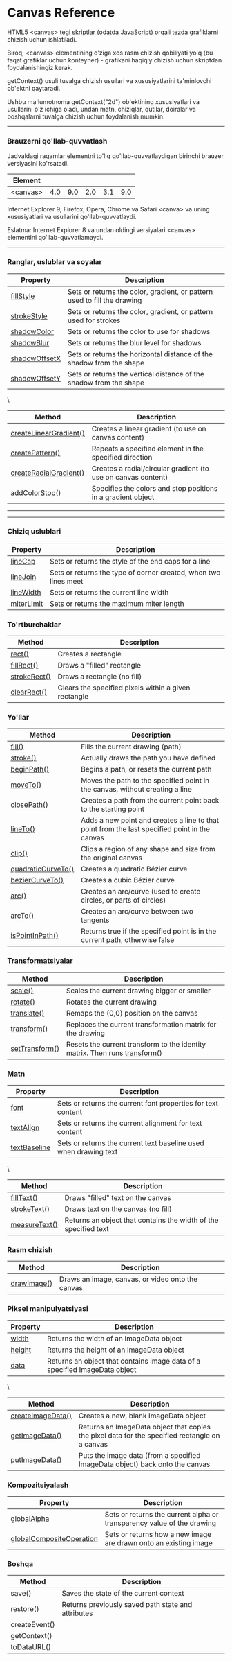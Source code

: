 # Canvas Reference

HTML5 \<canvas> tegi skriptlar (odatda JavaScript) orqali tezda grafiklarni chizish uchun ishlatiladi.

Biroq, \<canvas> elementining o'ziga xos rasm chizish qobiliyati yo'q (bu faqat grafiklar uchun konteyner) - grafikani haqiqiy chizish uchun skriptdan foydalanishingiz kerak.

getContext() usuli tuvalga chizish usullari va xususiyatlarini ta'minlovchi ob'ektni qaytaradi.

Ushbu ma'lumotnoma getContext("2d") ob'ektining xususiyatlari va usullarini o'z ichiga oladi, undan matn, chiziqlar, qutilar, doiralar va boshqalarni tuvalga chizish uchun foydalanish mumkin.

***

### Brauzerni qo'llab-quvvatlash

Jadvaldagi raqamlar elementni to'liq qo'llab-quvvatlaydigan birinchi brauzer versiyasini ko'rsatadi.

| Element   |     |     |     |     |     |
| --------- | --- | --- | --- | --- | --- |
| \<canvas> | 4.0 | 9.0 | 2.0 | 3.1 | 9.0 |

Internet Explorer 9, Firefox, Opera, Chrome va Safari \<canva> va uning xususiyatlari va usullarini qo'llab-quvvatlaydi.

Eslatma: Internet Explorer 8 va undan oldingi versiyalari \<canvas> elementini qo'llab-quvvatlamaydi.

***

### Ranglar, uslublar va soyalar

| Property                                                                                                                                                  | Description                                                              |
| --------------------------------------------------------------------------------------------------------------------------------------------------------- | ------------------------------------------------------------------------ |
| [fillStyle](https://www-w3schools-com.translate.goog/tags/canvas\_fillstyle.asp?\_x\_tr\_sl=auto&\_x\_tr\_tl=uz&\_x\_tr\_hl=en&\_x\_tr\_pto=wapp)         | Sets or returns the color, gradient, or pattern used to fill the drawing |
| [strokeStyle](https://www-w3schools-com.translate.goog/tags/canvas\_strokestyle.asp?\_x\_tr\_sl=auto&\_x\_tr\_tl=uz&\_x\_tr\_hl=en&\_x\_tr\_pto=wapp)     | Sets or returns the color, gradient, or pattern used for strokes         |
| [shadowColor](https://www-w3schools-com.translate.goog/tags/canvas\_shadowcolor.asp?\_x\_tr\_sl=auto&\_x\_tr\_tl=uz&\_x\_tr\_hl=en&\_x\_tr\_pto=wapp)     | Sets or returns the color to use for shadows                             |
| [shadowBlur](https://www-w3schools-com.translate.goog/tags/canvas\_shadowblur.asp?\_x\_tr\_sl=auto&\_x\_tr\_tl=uz&\_x\_tr\_hl=en&\_x\_tr\_pto=wapp)       | Sets or returns the blur level for shadows                               |
| [shadowOffsetX](https://www-w3schools-com.translate.goog/tags/canvas\_shadowoffsetx.asp?\_x\_tr\_sl=auto&\_x\_tr\_tl=uz&\_x\_tr\_hl=en&\_x\_tr\_pto=wapp) | Sets or returns the horizontal distance of the shadow from the shape     |
| [shadowOffsetY](https://www-w3schools-com.translate.goog/tags/canvas\_shadowoffsety.asp?\_x\_tr\_sl=auto&\_x\_tr\_tl=uz&\_x\_tr\_hl=en&\_x\_tr\_pto=wapp) | Sets or returns the vertical distance of the shadow from the shape       |

\


| Method                                                                                                                                                                    | Description                                                   |
| ------------------------------------------------------------------------------------------------------------------------------------------------------------------------- | ------------------------------------------------------------- |
| [createLinearGradient()](https://www-w3schools-com.translate.goog/tags/canvas\_createlineargradient.asp?\_x\_tr\_sl=auto&\_x\_tr\_tl=uz&\_x\_tr\_hl=en&\_x\_tr\_pto=wapp) | Creates a linear gradient (to use on canvas content)          |
| [createPattern()](https://www-w3schools-com.translate.goog/tags/canvas\_createpattern.asp?\_x\_tr\_sl=auto&\_x\_tr\_tl=uz&\_x\_tr\_hl=en&\_x\_tr\_pto=wapp)               | Repeats a specified element in the specified direction        |
| [createRadialGradient()](https://www-w3schools-com.translate.goog/tags/canvas\_createradialgradient.asp?\_x\_tr\_sl=auto&\_x\_tr\_tl=uz&\_x\_tr\_hl=en&\_x\_tr\_pto=wapp) | Creates a radial/circular gradient (to use on canvas content) |
| [addColorStop()](https://www-w3schools-com.translate.goog/tags/canvas\_addcolorstop.asp?\_x\_tr\_sl=auto&\_x\_tr\_tl=uz&\_x\_tr\_hl=en&\_x\_tr\_pto=wapp)                 | Specifies the colors and stop positions in a gradient object  |

***

***

### Chiziq uslublari

| Property                                                                                                                                            | Description                                                     |
| --------------------------------------------------------------------------------------------------------------------------------------------------- | --------------------------------------------------------------- |
| [lineCap](https://www-w3schools-com.translate.goog/tags/canvas\_linecap.asp?\_x\_tr\_sl=auto&\_x\_tr\_tl=uz&\_x\_tr\_hl=en&\_x\_tr\_pto=wapp)       | Sets or returns the style of the end caps for a line            |
| [lineJoin](https://www-w3schools-com.translate.goog/tags/canvas\_linejoin.asp?\_x\_tr\_sl=auto&\_x\_tr\_tl=uz&\_x\_tr\_hl=en&\_x\_tr\_pto=wapp)     | Sets or returns the type of corner created, when two lines meet |
| [lineWidth](https://www-w3schools-com.translate.goog/tags/canvas\_linewidth.asp?\_x\_tr\_sl=auto&\_x\_tr\_tl=uz&\_x\_tr\_hl=en&\_x\_tr\_pto=wapp)   | Sets or returns the current line width                          |
| [miterLimit](https://www-w3schools-com.translate.goog/tags/canvas\_miterlimit.asp?\_x\_tr\_sl=auto&\_x\_tr\_tl=uz&\_x\_tr\_hl=en&\_x\_tr\_pto=wapp) | Sets or returns the maximum miter length                        |

### To'rtburchaklar

| Method                                                                                                                                                | Description                                          |
| ----------------------------------------------------------------------------------------------------------------------------------------------------- | ---------------------------------------------------- |
| [rect()](https://www-w3schools-com.translate.goog/tags/canvas\_rect.asp?\_x\_tr\_sl=auto&\_x\_tr\_tl=uz&\_x\_tr\_hl=en&\_x\_tr\_pto=wapp)             | Creates a rectangle                                  |
| [fillRect()](https://www-w3schools-com.translate.goog/tags/canvas\_fillrect.asp?\_x\_tr\_sl=auto&\_x\_tr\_tl=uz&\_x\_tr\_hl=en&\_x\_tr\_pto=wapp)     | Draws a "filled" rectangle                           |
| [strokeRect()](https://www-w3schools-com.translate.goog/tags/canvas\_strokerect.asp?\_x\_tr\_sl=auto&\_x\_tr\_tl=uz&\_x\_tr\_hl=en&\_x\_tr\_pto=wapp) | Draws a rectangle (no fill)                          |
| [clearRect()](https://www-w3schools-com.translate.goog/tags/canvas\_clearrect.asp?\_x\_tr\_sl=auto&\_x\_tr\_tl=uz&\_x\_tr\_hl=en&\_x\_tr\_pto=wapp)   | Clears the specified pixels within a given rectangle |

### Yo'llar

| Method                                                                                                                                                            | Description                                                                                   |
| ----------------------------------------------------------------------------------------------------------------------------------------------------------------- | --------------------------------------------------------------------------------------------- |
| [fill()](https://www-w3schools-com.translate.goog/tags/canvas\_fill.asp?\_x\_tr\_sl=auto&\_x\_tr\_tl=uz&\_x\_tr\_hl=en&\_x\_tr\_pto=wapp)                         | Fills the current drawing (path)                                                              |
| [stroke()](https://www-w3schools-com.translate.goog/tags/canvas\_stroke.asp?\_x\_tr\_sl=auto&\_x\_tr\_tl=uz&\_x\_tr\_hl=en&\_x\_tr\_pto=wapp)                     | Actually draws the path you have defined                                                      |
| [beginPath()](https://www-w3schools-com.translate.goog/tags/canvas\_beginpath.asp?\_x\_tr\_sl=auto&\_x\_tr\_tl=uz&\_x\_tr\_hl=en&\_x\_tr\_pto=wapp)               | Begins a path, or resets the current path                                                     |
| [moveTo()](https://www-w3schools-com.translate.goog/tags/canvas\_moveto.asp?\_x\_tr\_sl=auto&\_x\_tr\_tl=uz&\_x\_tr\_hl=en&\_x\_tr\_pto=wapp)                     | Moves the path to the specified point in the canvas, without creating a line                  |
| [closePath()](https://www-w3schools-com.translate.goog/tags/canvas\_closepath.asp?\_x\_tr\_sl=auto&\_x\_tr\_tl=uz&\_x\_tr\_hl=en&\_x\_tr\_pto=wapp)               | Creates a path from the current point back to the starting point                              |
| [lineTo()](https://www-w3schools-com.translate.goog/tags/canvas\_lineto.asp?\_x\_tr\_sl=auto&\_x\_tr\_tl=uz&\_x\_tr\_hl=en&\_x\_tr\_pto=wapp)                     | Adds a new point and creates a line to that point from the last specified point in the canvas |
| [clip()](https://www-w3schools-com.translate.goog/tags/canvas\_clip.asp?\_x\_tr\_sl=auto&\_x\_tr\_tl=uz&\_x\_tr\_hl=en&\_x\_tr\_pto=wapp)                         | Clips a region of any shape and size from the original canvas                                 |
| [quadraticCurveTo()](https://www-w3schools-com.translate.goog/tags/canvas\_quadraticcurveto.asp?\_x\_tr\_sl=auto&\_x\_tr\_tl=uz&\_x\_tr\_hl=en&\_x\_tr\_pto=wapp) | Creates a quadratic Bézier curve                                                              |
| [bezierCurveTo()](https://www-w3schools-com.translate.goog/tags/canvas\_beziercurveto.asp?\_x\_tr\_sl=auto&\_x\_tr\_tl=uz&\_x\_tr\_hl=en&\_x\_tr\_pto=wapp)       | Creates a cubic Bézier curve                                                                  |
| [arc()](https://www-w3schools-com.translate.goog/tags/canvas\_arc.asp?\_x\_tr\_sl=auto&\_x\_tr\_tl=uz&\_x\_tr\_hl=en&\_x\_tr\_pto=wapp)                           | Creates an arc/curve (used to create circles, or parts of circles)                            |
| [arcTo()](https://www-w3schools-com.translate.goog/tags/canvas\_arcto.asp?\_x\_tr\_sl=auto&\_x\_tr\_tl=uz&\_x\_tr\_hl=en&\_x\_tr\_pto=wapp)                       | Creates an arc/curve between two tangents                                                     |
| [isPointInPath()](https://www-w3schools-com.translate.goog/tags/canvas\_ispointinpath.asp?\_x\_tr\_sl=auto&\_x\_tr\_tl=uz&\_x\_tr\_hl=en&\_x\_tr\_pto=wapp)       | Returns true if the specified point is in the current path, otherwise false                   |

### Transformatsiyalar

| Method                                                                                                                                                    | Description                                                                                                                                                                                                        |
| --------------------------------------------------------------------------------------------------------------------------------------------------------- | ------------------------------------------------------------------------------------------------------------------------------------------------------------------------------------------------------------------ |
| [scale()](https://www-w3schools-com.translate.goog/tags/canvas\_scale.asp?\_x\_tr\_sl=auto&\_x\_tr\_tl=uz&\_x\_tr\_hl=en&\_x\_tr\_pto=wapp)               | Scales the current drawing bigger or smaller                                                                                                                                                                       |
| [rotate()](https://www-w3schools-com.translate.goog/tags/canvas\_rotate.asp?\_x\_tr\_sl=auto&\_x\_tr\_tl=uz&\_x\_tr\_hl=en&\_x\_tr\_pto=wapp)             | Rotates the current drawing                                                                                                                                                                                        |
| [translate()](https://www-w3schools-com.translate.goog/tags/canvas\_translate.asp?\_x\_tr\_sl=auto&\_x\_tr\_tl=uz&\_x\_tr\_hl=en&\_x\_tr\_pto=wapp)       | Remaps the (0,0) position on the canvas                                                                                                                                                                            |
| [transform()](https://www-w3schools-com.translate.goog/tags/canvas\_transform.asp?\_x\_tr\_sl=auto&\_x\_tr\_tl=uz&\_x\_tr\_hl=en&\_x\_tr\_pto=wapp)       | Replaces the current transformation matrix for the drawing                                                                                                                                                         |
| [setTransform()](https://www-w3schools-com.translate.goog/tags/canvas\_settransform.asp?\_x\_tr\_sl=auto&\_x\_tr\_tl=uz&\_x\_tr\_hl=en&\_x\_tr\_pto=wapp) | Resets the current transform to the identity matrix. Then runs [transform()](https://www-w3schools-com.translate.goog/tags/canvas\_transform.asp?\_x\_tr\_sl=auto&\_x\_tr\_tl=uz&\_x\_tr\_hl=en&\_x\_tr\_pto=wapp) |

### Matn

| Property                                                                                                                                                | Description                                                      |
| ------------------------------------------------------------------------------------------------------------------------------------------------------- | ---------------------------------------------------------------- |
| [font](https://www-w3schools-com.translate.goog/tags/canvas\_font.asp?\_x\_tr\_sl=auto&\_x\_tr\_tl=uz&\_x\_tr\_hl=en&\_x\_tr\_pto=wapp)                 | Sets or returns the current font properties for text content     |
| [textAlign](https://www-w3schools-com.translate.goog/tags/canvas\_textalign.asp?\_x\_tr\_sl=auto&\_x\_tr\_tl=uz&\_x\_tr\_hl=en&\_x\_tr\_pto=wapp)       | Sets or returns the current alignment for text content           |
| [textBaseline](https://www-w3schools-com.translate.goog/tags/canvas\_textbaseline.asp?\_x\_tr\_sl=auto&\_x\_tr\_tl=uz&\_x\_tr\_hl=en&\_x\_tr\_pto=wapp) | Sets or returns the current text baseline used when drawing text |

\


| Method                                                                                                                                                  | Description                                                     |
| ------------------------------------------------------------------------------------------------------------------------------------------------------- | --------------------------------------------------------------- |
| [fillText()](https://www-w3schools-com.translate.goog/tags/canvas\_filltext.asp?\_x\_tr\_sl=auto&\_x\_tr\_tl=uz&\_x\_tr\_hl=en&\_x\_tr\_pto=wapp)       | Draws "filled" text on the canvas                               |
| [strokeText()](https://www-w3schools-com.translate.goog/tags/canvas\_stroketext.asp?\_x\_tr\_sl=auto&\_x\_tr\_tl=uz&\_x\_tr\_hl=en&\_x\_tr\_pto=wapp)   | Draws text on the canvas (no fill)                              |
| [measureText()](https://www-w3schools-com.translate.goog/tags/canvas\_measuretext.asp?\_x\_tr\_sl=auto&\_x\_tr\_tl=uz&\_x\_tr\_hl=en&\_x\_tr\_pto=wapp) | Returns an object that contains the width of the specified text |

### Rasm chizish

| Method                                                                                                                                              | Description                                      |
| --------------------------------------------------------------------------------------------------------------------------------------------------- | ------------------------------------------------ |
| [drawImage()](https://www-w3schools-com.translate.goog/tags/canvas\_drawimage.asp?\_x\_tr\_sl=auto&\_x\_tr\_tl=uz&\_x\_tr\_hl=en&\_x\_tr\_pto=wapp) | Draws an image, canvas, or video onto the canvas |

### Piksel manipulyatsiyasi

| Property                                                                                                                                               | Description                                                                |
| ------------------------------------------------------------------------------------------------------------------------------------------------------ | -------------------------------------------------------------------------- |
| [width](https://www-w3schools-com.translate.goog/tags/canvas\_imagedata\_width.asp?\_x\_tr\_sl=auto&\_x\_tr\_tl=uz&\_x\_tr\_hl=en&\_x\_tr\_pto=wapp)   | Returns the width of an ImageData object                                   |
| [height](https://www-w3schools-com.translate.goog/tags/canvas\_imagedata\_height.asp?\_x\_tr\_sl=auto&\_x\_tr\_tl=uz&\_x\_tr\_hl=en&\_x\_tr\_pto=wapp) | Returns the height of an ImageData object                                  |
| [data](https://www-w3schools-com.translate.goog/tags/canvas\_imagedata\_data.asp?\_x\_tr\_sl=auto&\_x\_tr\_tl=uz&\_x\_tr\_hl=en&\_x\_tr\_pto=wapp)     | Returns an object that contains image data of a specified ImageData object |

\


| Method                                                                                                                                                          | Description                                                                                    |
| --------------------------------------------------------------------------------------------------------------------------------------------------------------- | ---------------------------------------------------------------------------------------------- |
| [createImageData()](https://www-w3schools-com.translate.goog/tags/canvas\_createimagedata.asp?\_x\_tr\_sl=auto&\_x\_tr\_tl=uz&\_x\_tr\_hl=en&\_x\_tr\_pto=wapp) | Creates a new, blank ImageData object                                                          |
| [getImageData()](https://www-w3schools-com.translate.goog/tags/canvas\_getimagedata.asp?\_x\_tr\_sl=auto&\_x\_tr\_tl=uz&\_x\_tr\_hl=en&\_x\_tr\_pto=wapp)       | Returns an ImageData object that copies the pixel data for the specified rectangle on a canvas |
| [putImageData()](https://www-w3schools-com.translate.goog/tags/canvas\_putimagedata.asp?\_x\_tr\_sl=auto&\_x\_tr\_tl=uz&\_x\_tr\_hl=en&\_x\_tr\_pto=wapp)       | Puts the image data (from a specified ImageData object) back onto the canvas                   |

### Kompozitsiyalash

| Property                                                                                                                                                                        | Description                                                            |
| ------------------------------------------------------------------------------------------------------------------------------------------------------------------------------- | ---------------------------------------------------------------------- |
| [globalAlpha](https://www-w3schools-com.translate.goog/tags/canvas\_globalalpha.asp?\_x\_tr\_sl=auto&\_x\_tr\_tl=uz&\_x\_tr\_hl=en&\_x\_tr\_pto=wapp)                           | Sets or returns the current alpha or transparency value of the drawing |
| [globalCompositeOperation](https://www-w3schools-com.translate.goog/tags/canvas\_globalcompositeoperation.asp?\_x\_tr\_sl=auto&\_x\_tr\_tl=uz&\_x\_tr\_hl=en&\_x\_tr\_pto=wapp) | Sets or returns how a new image are drawn onto an existing image       |

### Boshqa

| Method        | Description                                        |
| ------------- | -------------------------------------------------- |
| save()        | Saves the state of the current context             |
| restore()     | Returns previously saved path state and attributes |
| createEvent() |                                                    |
| getContext()  |                                                    |
| toDataURL()   |                                                    |
